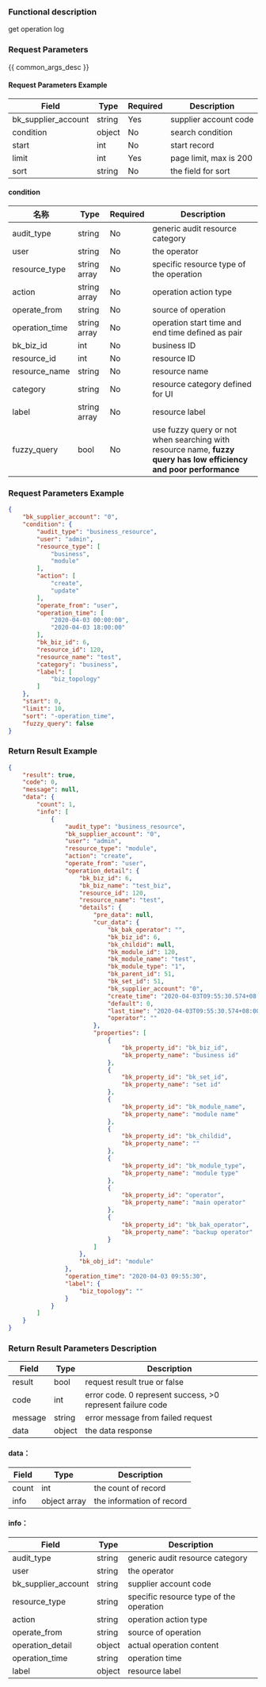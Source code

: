 ### Functional description

get operation log

### Request Parameters

{{ common_args_desc }}

#### Request Parameters Example

| Field               | Type   | Required | Description                           |
| ------------------- | ------ | -------- | ------------------------------------- |
| bk_supplier_account | string | Yes      | supplier account code                 |
| condition           | object | No       | search condition                      |
| start               | int    | No       | start record                          |
| limit               | int    | Yes       | page limit, max is 200 |
| sort                | string | No       | the field for sort                    |

#### condition

| 名称           | Type         | Required | Description                                       |
| -------------- | ------------ | -------- | ------------------------------------------------- |
| audit_type     | string       | No       | generic audit resource category                   |
| user           | string       | No       | the operator                                      |
| resource_type  | string array | No       | specific resource type of the operation           |
| action         | string array | No       | operation action type                             |
| operate_from   | string       | No       | source of operation                               |
| operation_time | string array | No       | operation start time and end time defined as pair |
| bk_biz_id      | int          | No       | business ID                                       |
| resource_id    | int          | No       | resource ID                                       |
| resource_name  | string       | No       | resource name                                     |
| category       | string       | No       | resource category defined for UI                  |
| label          | string array | No       | resource label                                    |
| fuzzy_query    | bool         | No       | use fuzzy query or not when searching with resource name, **fuzzy query has low efficiency and poor performance** |

### Request Parameters Example

```json
{
    "bk_supplier_account": "0",
    "condition": {
        "audit_type": "business_resource",
        "user": "admin",
        "resource_type": [
            "business",
            "module"
        ],
        "action": [
            "create",
            "update"
        ],
        "operate_from": "user",
        "operation_time": [
            "2020-04-03 00:00:00",
            "2020-04-03 18:00:00"
        ],
        "bk_biz_id": 6,
        "resource_id": 120,
        "resource_name": "test",
        "category": "business",
        "label": [
            "biz_topology"
        ]
    },
    "start": 0,
    "limit": 10,
    "sort": "-operation_time",
    "fuzzy_query": false
}
```

### Return Result Example

```json
{
    "result": true,
    "code": 0,
    "message": null,
    "data": {
        "count": 1,
        "info": [
            {
                "audit_type": "business_resource",
                "bk_supplier_account": "0",
                "user": "admin",
                "resource_type": "module",
                "action": "create",
                "operate_from": "user",
                "operation_detail": {
                    "bk_biz_id": 6,
                    "bk_biz_name": "test_biz",
                    "resource_id": 120,
                    "resource_name": "test",
                    "details": {
                        "pre_data": null,
                        "cur_data": {
                            "bk_bak_operator": "",
                            "bk_biz_id": 6,
                            "bk_childid": null,
                            "bk_module_id": 120,
                            "bk_module_name": "test",
                            "bk_module_type": "1",
                            "bk_parent_id": 51,
                            "bk_set_id": 51,
                            "bk_supplier_account": "0",
                            "create_time": "2020-04-03T09:55:30.574+08:00",
                            "default": 0,
                            "last_time": "2020-04-03T09:55:30.574+08:00",
                            "operator": ""
                        },
                        "properties": [
                            {
                                "bk_property_id": "bk_biz_id",
                                "bk_property_name": "business id"
                            },
                            {
                                "bk_property_id": "bk_set_id",
                                "bk_property_name": "set id"
                            },
                            {
                                "bk_property_id": "bk_module_name",
                                "bk_property_name": "module name"
                            },
                            {
                                "bk_property_id": "bk_childid",
                                "bk_property_name": ""
                            },
                            {
                                "bk_property_id": "bk_module_type",
                                "bk_property_name": "module type"
                            },
                            {
                                "bk_property_id": "operator",
                                "bk_property_name": "main operator"
                            },
                            {
                                "bk_property_id": "bk_bak_operator",
                                "bk_property_name": "backup operator"
                            }
                        ]
                    },
                    "bk_obj_id": "module"
                },
                "operation_time": "2020-04-03 09:55:30",
                "label": {
                    "biz_topology": ""
                }
            }
        ]
    }
}
```

### Return Result Parameters Description

| Field   | Type   | Description                                                |
| ------- | ------ | ---------------------------------------------------------- |
| result  | bool   | request result true or false                               |
| code    | int    | error code. 0 represent success, >0 represent failure code |
| message | string | error message from failed request                          |
| data    | object | the data response                                          |

#### data：

| Field | Type         | Description               |
| ----- | ------------ | ------------------------- |
| count | int          | the count of record       |
| info  | object array | the information of record |

#### info：

| Field               | Type   | Description                             |
| ------------------- | ------ | --------------------------------------- |
| audit_type          | string | generic audit resource category         |
| user                | string | the operator                            |
| bk_supplier_account | string | supplier account code                   |
| resource_type       | string | specific resource type of the operation |
| action              | string | operation action type                   |
| operate_from        | string | source of operation                     |
| operation_detail    | object | actual operation content                |
| operation_time      | string | operation time                          |
| label               | object | resource label                          |